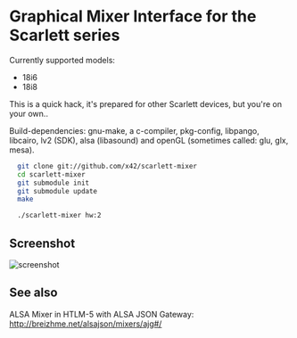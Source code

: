 Graphical Mixer Interface for the Scarlett series
=================================================

Currently supported models:
- 18i6
- 18i8

This is a quick hack, it's prepared for other Scarlett devices, but you're on your own..


Build-dependencies: gnu-make, a c-compiler, pkg-config, libpango, libcairo,
lv2 (SDK), alsa (libasound) and openGL (sometimes called: glu, glx, mesa).

```bash
  git clone git://github.com/x42/scarlett-mixer
  cd scarlett-mixer
  git submodule init
  git submodule update
  make
```

```bash
  ./scarlett-mixer hw:2
```

Screenshot
----------

![screenshot](https://raw.github.com/x42/scarlett-mixer/master/scarlett-mixer-gui.png "Scarlett 18i6 Mixer")


See also
--------

ALSA Mixer in HTLM-5 with ALSA JSON Gateway: http://breizhme.net/alsajson/mixers/ajg#/
